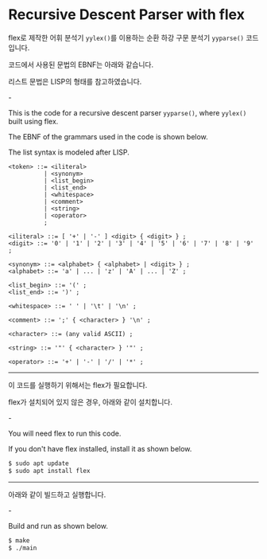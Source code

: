 # Recursive Descent Parser with flex

flex로 제작한 어휘 분석기 `yylex()`를 이용하는 순환 하강 구문 분석기 `yyparse()` 코드입니다.

코드에서 사용된 문법의 EBNF는 아래와 같습니다.

리스트 문법은 LISP의 형태를 참고하였습니다.

\-

This is the code for a recursive descent parser `yyparse()`, where `yylex()` built using flex.

The EBNF of the grammars used in the code is shown below.

The list syntax is modeled after LISP.

```EBNF
<token> ::= <iliteral>
          | <synonym>
          | <list_begin>
          | <list_end>
          | <whitespace>
          | <comment>
          | <string>
          | <operator>
          ;

<iliteral> ::= [ '+' | '-' ] <digit> { <digit> } ;
<digit> ::= '0' | '1' | '2' | '3' | '4' | '5' | '6' | '7' | '8' | '9' ;

<synonym> ::= <alphabet> { <alphabet> | <digit> } ;
<alphabet> ::= 'a' | ... | 'z' | 'A' | ... | 'Z' ;

<list_begin> ::= '(' ;
<list_end> ::= ')' ;

<whitespace> ::= ' ' | '\t' | '\n' ;

<comment> ::= ';' { <character> } '\n' ;

<character> ::= (any valid ASCII) ;

<string> ::= '"' { <character> } '"' ;

<operator> ::= '+' | '-' | '/' | '*' ;
```

---

이 코드를 실행하기 위해서는 flex가 필요합니다.

flex가 설치되어 있지 않은 경우, 아래와 같이 설치합니다.

\-

You will need flex to run this code.

If you don't have flex installed, install it as shown below.

```Bash
$ sudo apt update
$ sudo apt install flex
```

---

아래와 같이 빌드하고 실행합니다.

\-

Build and run as shown below.

```Bash
$ make
$ ./main
```
